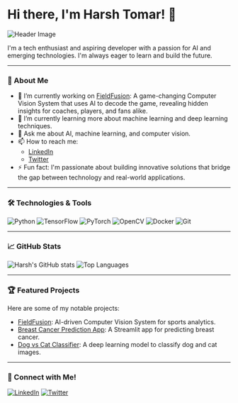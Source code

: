 # Hi there, I'm Harsh Tomar! 👋

![Header Image](https://capsule-render.vercel.app/api?type=waving&color=gradient&height=200&text=Welcome%20to%20Harsh's%20GitHub!&fontAlign=center&fontSize=40)

I'm a tech enthusiast and aspiring developer with a passion for AI and emerging technologies. I'm always eager to learn and build the future.

---

### 🔭 About Me

- 🔭 I’m currently working on [FieldFusion](https://github.com/HarshTomar1234/Field_Fusion): A game-changing Computer Vision System that uses AI to decode the game, revealing hidden insights for coaches, players, and fans alike.
- 🌱 I’m currently learning more about machine learning and deep learning techniques.
- 💬 Ask me about AI, machine learning, and computer vision.
- 📫 How to reach me:
  - [LinkedIn](https://www.linkedin.com/in/harsh-tomar-a96a38256/)
  - [Twitter](https://twitter.com/kernel_crush)
- ⚡ Fun fact: I'm passionate about building innovative solutions that bridge the gap between technology and real-world applications.

---

### 🛠️ Technologies & Tools

![Python](https://img.shields.io/badge/-Python-3776AB?logo=python&logoColor=white&style=flat-square)
![TensorFlow](https://img.shields.io/badge/-TensorFlow-FF6F00?logo=tensorflow&logoColor=white&style=flat-square)
![PyTorch](https://img.shields.io/badge/-PyTorch-EE4C2C?logo=pytorch&logoColor=white&style=flat-square)
![OpenCV](https://img.shields.io/badge/-OpenCV-5C3EE8?logo=opencv&logoColor=white&style=flat-square)
![Docker](https://img.shields.io/badge/-Docker-2496ED?logo=docker&logoColor=white&style=flat-square)
![Git](https://img.shields.io/badge/-Git-F05032?logo=git&logoColor=white&style=flat-square)

---

### 📈 GitHub Stats

![Harsh's GitHub stats](https://github-readme-stats.vercel.app/api?username=HarshTomar1234&show_icons=true&theme=radical)
![Top Languages](https://github-readme-stats.vercel.app/api/top-langs/?username=HarshTomar1234&layout=compact&theme=radical)

---

### 🏆 Featured Projects

Here are some of my notable projects:

- [FieldFusion](https://github.com/HarshTomar1234/Field_Fusion): AI-driven Computer Vision System for sports analytics.
- [Breast Cancer Prediction App](https://github.com/HarshTomar1234/BREAST-CANCER-STREAMLIT-APP): A Streamlit app for predicting breast cancer.
- [Dog vs Cat Classifier](https://github.com/HarshTomar1234/DOG-VS-CAT-CLASSIFIER): A deep learning model to classify dog and cat images.

---

### 🌟 Connect with Me!

[![LinkedIn](https://img.shields.io/badge/-LinkedIn-0077B5?logo=linkedin&logoColor=white&style=flat-square)](https://www.linkedin.com/in/harsh-tomar-a96a38256/)
[![Twitter](https://img.shields.io/badge/-Twitter-1DA1F2?logo=twitter&logoColor=white&style=flat-square)](https://twitter.com/kernel_crush)

